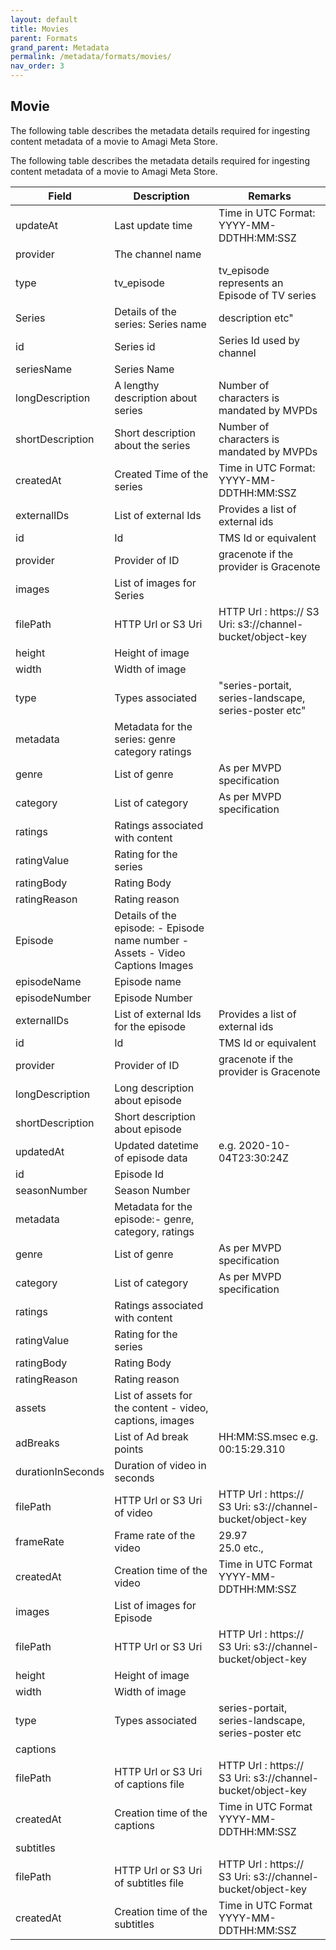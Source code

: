 ```yaml
---
layout: default
title: Movies
parent: Formats
grand_parent: Metadata
permalink: /metadata/formats/movies/
nav_order: 3
---
```

## Movie

The following table describes the metadata details required for ingesting content metadata of a movie to Amagi Meta Store. 

The following table describes the metadata details required for ingesting content metadata of a movie to Amagi Meta Store.

Field|Description|Remarks
---|---|---
updateAt|Last update time|Time in UTC Format: YYYY-MM-DDTHH:MM:SSZ
provider|The channel name|
type|tv_episode|tv_episode represents an Episode of TV series
Series|Details of the series: Series name| description etc"
id|Series id|Series Id used by channel
seriesName|Series Name|
longDescription|A lengthy description about series|Number of characters is mandated by MVPDs
shortDescription|Short description about the series|Number of characters is mandated by MVPDs
createdAt|Created Time of the series|Time in UTC Format: YYYY-MM-DDTHH:MM:SSZ
externalIDs|List of external Ids|Provides a list of external ids
id|Id|TMS Id or equivalent
provider|Provider of ID|gracenote if the provider is Gracenote
images|List of images for Series|
filePath|HTTP Url or S3 Uri|HTTP Url : https:// S3 Uri: s3://channel-bucket/object-key
height|Height of image|
width|Width of image|
type|Types associated|"series-portait, series-landscape, series-poster etc"
metadata|Metadata for the series: genre category ratings|
genre|List of genre|As per MVPD specification
category|List of category|As per MVPD specification
ratings|Ratings associated with content|
ratingValue|Rating for the series|
ratingBody|Rating Body|
ratingReason|Rating reason|
Episode|Details of the episode: - Episode name number - Assets - Video Captions Images|
episodeName|Episode name|
episodeNumber|Episode Number|
externalIDs|List of external Ids for the episode|Provides a list of external ids
id|Id|TMS Id or equivalent
provider|Provider of ID|gracenote if the provider is Gracenote
longDescription|Long description about episode|
shortDescription|Short description about episode|
updatedAt|Updated datetime of episode data|e.g. 2020-10-04T23:30:24Z
id|Episode Id|
seasonNumber|Season Number|
metadata|Metadata for the episode:- genre, category, ratings|
genre|List of genre|As per MVPD specification
category|List of category|As per MVPD specification
ratings|Ratings associated with content|
ratingValue|Rating for the series|
ratingBody|Rating Body|
ratingReason|Rating reason|
assets|List of assets for the content - video, captions, images|
adBreaks|List of Ad break points|HH:MM:SS.msec e.g. 00:15:29.310
durationInSeconds|Duration of video in seconds|
filePath|HTTP Url or S3 Uri of video|HTTP Url : https:// <br/> S3 Uri: s3://channel-bucket/object-key
frameRate|Frame rate of the video|29.97 <br/> 25.0 etc.,
createdAt|Creation time of the video|Time in UTC Format <br/> YYYY-MM-DDTHH:MM:SSZ
images|List of images for Episode|
filePath|HTTP Url or S3 Uri|HTTP Url : https:// <br/> S3 Uri: s3://channel-bucket/object-key
height|Height of image|
width|Width of image|
type|Types associated|series-portait, series-landscape, series-poster etc
captions||
filePath|HTTP Url or S3 Uri of captions file|HTTP Url : https:// <br/> S3 Uri: s3://channel-bucket/object-key
createdAt|Creation time of the captions|Time in UTC Format <br/> YYYY-MM-DDTHH:MM:SSZ
subtitles||
filePath|HTTP Url or S3 Uri of subtitles file|HTTP Url : https:// <br/> S3 Uri: s3://channel-bucket/object-key
createdAt|Creation time of the subtitles|Time in UTC Format <br/> YYYY-MM-DDTHH:MM:SSZ